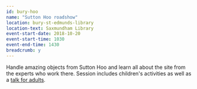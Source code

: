 ```yaml
---
id: bury-hoo
name: "Sutton Hoo roadshow"
location: bury-st-edmunds-library
location-text: Saxmundham Library
event-start-date: 2018-10-20
event-start-time: 1030
event-end-time: 1430
breadcrumb: y
---
```


Handle amazing objects from Sutton Hoo and learn all about the site from the experts who work there. Session includes children's activities as well as a [talk for adults](/events/bury-2018-10-20-sutton-hoo-adult-talk/).
